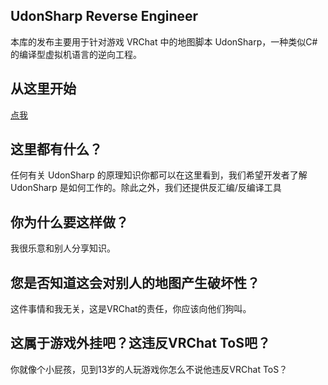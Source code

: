## UdonSharp Reverse Engineer

本库的发布主要用于针对游戏 VRChat 中的地图脚本 UdonSharp，一种类似C#的编译型虚拟机语言的逆向工程。

## 从这里开始

[点我](https://github.com/UdonSharpRE/Manual)

## 这里都有什么？

任何有关 UdonSharp 的原理知识你都可以在这里看到，我们希望开发者了解 UdonSharp 是如何工作的。除此之外，我们还提供反汇编/反编译工具

## 你为什么要这样做？

我很乐意和别人分享知识。

## 您是否知道这会对别人的地图产生破坏性？

这件事情和我无关，这是VRChat的责任，你应该向他们狗叫。

## 这属于游戏外挂吧？这违反VRChat ToS吧？

你就像个小屁孩，见到13岁的人玩游戏你怎么不说他违反VRChat ToS？

